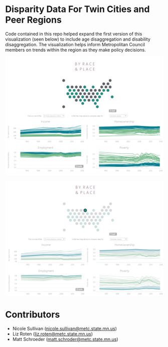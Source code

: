 # Disparity Data For Twin Cities and Peer Regions

Code contained in this repo helped expand the first version of this visualization (seen below) to include age disaggregation and disability disaggregation.  The visualization helps inform Metropolitan Council members on trends within the region as they make policy decisions.

![](/Images/Disparity_DB1.png)

![](/Images/Disparity_DB2.png)

# Contributors
* Nicole Sullivan (nicole.sullivan@metc.state.mn.us)
* Liz Roten (liz.roten@metc.state.mn.us)
* Matt Schroeder (matt.schroder@metc.state.mn.us)

